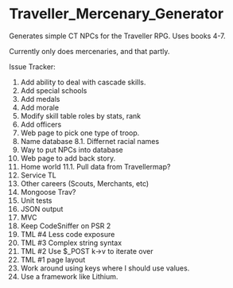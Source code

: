 Traveller_Mercenary_Generator
===============================

Generates simple CT NPCs for the Traveller RPG. Uses books 4-7.

Currently only does mercenaries, and that partly. 

Issue Tracker:

1. Add ability to deal with cascade skills.
2. Add special schools
3. Add medals
4. Add morale 
5. Modify skill table roles by stats, rank
6. Add officers
7. Web page to pick one type of troop.
8. Name database
8.1. Differnet racial names
9. Way to put NPCs into database
10. Web page to add back story.
11. Home world
11.1. Pull data from Travellermap?
12. Service TL
13. Other careers (Scouts, Merchants, etc)
14. Mongoose Trav?
15. Unit tests
16. JSON output
17. MVC
18. Keep CodeSniffer on PSR 2
19. TML #4  Less code exposure
20. TML #3 Complex string syntax
21. TML #2 Use $_POST k->v to iterate over
22. TML #1 page layout
23. Work around using keys where I should use values.
24. Use a framework like Lithium.


